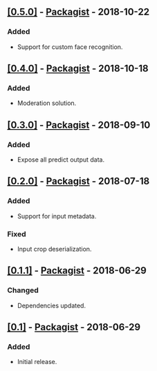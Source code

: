 ## [[0.5.0]](https://github.com/Clarifai/clarifai-php/releases/tag/0.5.0) - [Packagist](https://packagist.org/packages/clarifai/clarifai-php#0.5.0) - 2018-10-22

### Added
- Support for custom face recognition.


## [[0.4.0]](https://github.com/Clarifai/clarifai-php/releases/tag/0.4.0) - [Packagist](https://packagist.org/packages/clarifai/clarifai-php#0.4.0) - 2018-10-18

### Added
- Moderation solution.


## [[0.3.0]](https://github.com/Clarifai/clarifai-php/releases/tag/0.3.0) - [Packagist](https://packagist.org/packages/clarifai/clarifai-php#0.3.0) - 2018-09-10

### Added
- Expose all predict output data.


## [[0.2.0]](https://github.com/Clarifai/clarifai-php/releases/tag/0.2.0) - [Packagist](https://packagist.org/packages/clarifai/clarifai-php#0.2.0) - 2018-07-18

### Added
- Support for input metadata.

### Fixed
- Input crop deserialization.


## [[0.1.1]](https://github.com/Clarifai/clarifai-php/releases/tag/0.1.1) - [Packagist](https://packagist.org/packages/clarifai/clarifai-php#0.1.1) - 2018-06-29

### Changed
- Dependencies updated.


## [[0.1]](https://github.com/Clarifai/clarifai-php/releases/tag/0.1) - [Packagist](https://packagist.org/packages/clarifai/clarifai-php#0.1) - 2018-06-29

### Added
- Initial release.
